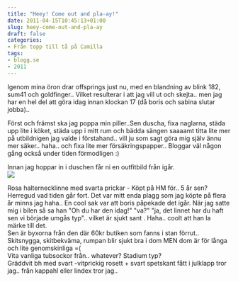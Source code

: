 ```yaml
---
title: "Heey! Come out and pla-ay!"
date: 2011-04-15T10:45:13+01:00
slug: heey-come-out-and-pla-ay
draft: false
categories:
- Från topp till tå på Camilla
tags:
- blogg.se
- 2011
---
```

Igenom mina öron drar offsprings just nu, med en blandning av blink 182, sum41 och goldfinger.. Vilket resulterar i att jag vill ut och skejta.. men jag har en hel del att göra idag innan klockan 17 (då boris och sabina slutar jobba)..  
  
Först och främst ska jag poppa min piller..Sen duscha, fixa naglarna, städa upp lite i köket, städa upp i mitt rum och bädda sängen saaaamt titta lite mer på utbildnigen jag valde i förstahand.. vill ju som sagt göra mig själv ännu mer säker.. haha.. och fixa lite mer försäkringspapper.. Bloggar väl någon gång också under tiden förmodligen :)  
  
  
  
  
  
  
Innan jag hoppar in i duschen får ni en outfitbild från igår.  
![](/assets/images/blogg.se/dsc02620_143018365.jpg)  
  
Rosa halternecklinne med svarta prickar - Köpt på HM för.. 5 år sen?  Herregud vad tiden går fort. Det var mitt enda plagg som jag köpte på flera år minns jag haha.. En cool sak var att boris påpekade det igår. När jag satte mig i bilen så sa han "Oh du har den idag!" "va?" "ja, det linnet har du haft sen vi började umgås typ".. vilket är sjukt sant . Haha.. coolt att han la märke till det.  
Sen är byxorna från den där 60kr butiken som fanns i stan förrut.. Skitsnygga, skitbekväma, rumpan blir sjukt bra i dom MEN dom är för långa och lite genomskinliga =(   
Vita vanliga tubsockor från.. whatever? Stadium typ?  
Gräddvit bh med svart -vitprickig rosett + svart spetskant fått i julklapp tror jag.. från kappahl eller lindex tror jag..
